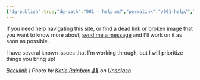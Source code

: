 ```yaml
---
{"dg-publish":true,"dg-path":"001 - help.md","permalink":"/001-help/","title":"HELP","noteIcon":"","created":"2023-08-08T13:56:11","updated":"2023-08-12T11:22:42.000-04:00"}
---
```



If you need help navigating this site, or find a dead link or broken image that you want to know more about, [send me a message](mailto:raine@chaoticorganized.com?subject=CO%20website%20help&body=I%20was%20visiting%20your%20website%20and%20needed%20help%20with%20a%20page) and I'll work on it as soon as possible. 

I have several known issues that I'm working through, but I will prioritize things you bring up!

*[Backlink](https://unsplash.com/photos/KG7CCyD0-QE) | Photo by [Katie Rainbow 🏳️‍🌈](https://unsplash.com/@katierainbow?utm_source=Obsidian%20Image%20Inserter%20Plugin&utm_medium=referral) on [Unsplash](https://unsplash.com/?utm_source=Obsidian%20Image%20Inserter%20Plugin&utm_medium=referral)*
